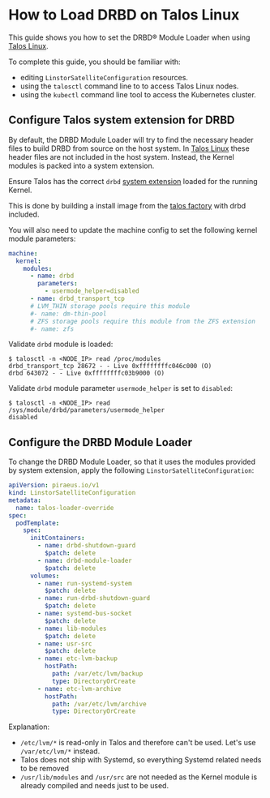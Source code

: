 # How to Load DRBD on Talos Linux

This guide shows you how to set the DRBD® Module Loader when using [Talos Linux].

To complete this guide, you should be familiar with:

* editing `LinstorSatelliteConfiguration` resources.
* using the `talosctl` command line to to access Talos Linux nodes.
* using the `kubectl` command line tool to access the Kubernetes cluster.

## Configure Talos system extension for DRBD

By default, the DRBD Module Loader will try to find the necessary header files to build DRBD from source on the host system. In [Talos Linux] these header files are not included in the host system. Instead, the Kernel modules is packed into a system extension.

Ensure Talos has the correct `drbd` [system extension](https://github.com/siderolabs/extensions) loaded for the running Kernel.

This is done by building a install image from the [talos factory](https://factory.talos.dev) with drbd included.

You will also need to update the machine config to set the following kernel module parameters:

```yaml
machine:
  kernel:
    modules:
      - name: drbd
        parameters:
          - usermode_helper=disabled
      - name: drbd_transport_tcp
      # LVM_THIN storage pools require this module
      #- name: dm-thin-pool
      # ZFS storage pools require this module from the ZFS extension
      #- name: zfs
```

Validate `drbd` module is loaded:
```shell
$ talosctl -n <NODE_IP> read /proc/modules
drbd_transport_tcp 28672 - - Live 0xffffffffc046c000 (O)
drbd 643072 - - Live 0xffffffffc03b9000 (O)
```

Validate `drbd` module parameter `usermode_helper` is set to `disabled`:
```shell
$ talosctl -n <NODE_IP> read /sys/module/drbd/parameters/usermode_helper
disabled
```

## Configure the DRBD Module Loader

To change the DRBD Module Loader, so that it uses the modules provided by system extension, apply the following `LinstorSatelliteConfiguration`:

```yaml
apiVersion: piraeus.io/v1
kind: LinstorSatelliteConfiguration
metadata:
  name: talos-loader-override
spec:
  podTemplate:
    spec:
      initContainers:
        - name: drbd-shutdown-guard
          $patch: delete
        - name: drbd-module-loader
          $patch: delete
      volumes:
        - name: run-systemd-system
          $patch: delete
        - name: run-drbd-shutdown-guard
          $patch: delete
        - name: systemd-bus-socket
          $patch: delete
        - name: lib-modules
          $patch: delete
        - name: usr-src
          $patch: delete
        - name: etc-lvm-backup
          hostPath:
            path: /var/etc/lvm/backup
            type: DirectoryOrCreate
        - name: etc-lvm-archive
          hostPath:
            path: /var/etc/lvm/archive
            type: DirectoryOrCreate
```

Explanation:

- `/etc/lvm/*` is read-only in Talos and therefore can't be used. Let's use `/var/etc/lvm/*` instead.
- Talos does not ship with Systemd, so everything Systemd related needs to be removed
- `/usr/lib/modules` and `/usr/src` are not needed as the Kernel module is already compiled and needs just to be used.

[Talos Linux]: https://talos.dev
